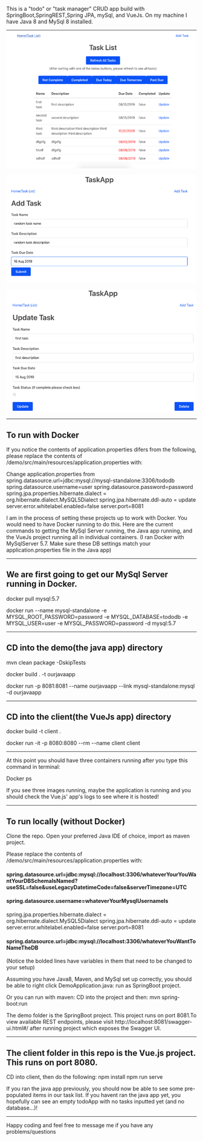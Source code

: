 This is a "todo" or "task manager" CRUD app build with SpringBoot,SpringREST,Spring JPA, mySql, and VueJs. On my machine I have Java 8 and MySql 8 installed.

![Users can see all tasks](/images/pictureOfTodoApp.png)

![Users can add a task](/images/submitNew.png)

![Users can update or delete a task](/images/updateTask.png)

------------------------------------------------------------
To run with Docker
------------------------------------------------------------
If you notice the contents of application.properties difers from the following, please replace the contents of /demo/src/main/resources/application.properties with:

Change application.properties from
spring.datasource.url=jdbc:mysql://mysql-standalone:3306/tododb
spring.datasource.username=user
spring.datasource.password=password
spring.jpa.properties.hibernate.dialect = org.hibernate.dialect.MySQL5Dialect
spring.jpa.hibernate.ddl-auto = update
server.error.whitelabel.enabled=false
server.port=8081

I am in the process of setting these projects up to work with Docker. You would need to have Docker running to do this. Here are the current commands to getting the MySql Server running, the Java app running, and the VueJs project running all in individual containers.
(I ran Docker with MySqlServer 5.7. Make sure these DB settings match your application.properties file in the Java app)


------------------------------------------------------------
We are first going to get our MySql Server running in Docker.
------------------------------------------------------------

docker pull mysql:5.7

docker run --name mysql-standalone -e MYSQL_ROOT_PASSWORD=password -e MYSQL_DATABASE=tododb -e MYSQL_USER=user -e MYSQL_PASSWORD=password -d mysql:5.7

------------------------------
CD into the demo(the java app) directory
------------------------------

mvn clean package -DskipTests

docker build . -t ourjavaapp

docker run -p 8081:8081 --name ourjavaapp --link mysql-standalone:mysql -d ourjavaapp

------------------------------
CD into the client(the VueJs app) directory
------------------------------

docker build -t client .

docker run -it -p 8080:8080 --rm --name client client

------------------------------------------------------------

At this point you should have three containers running after you type this command in terminal:

Docker ps

If you see three images running, maybe the application is running and you should check the Vue.js' app's logs to see where it is hosted! 

------------------------------------------------------------
To run locally (without Docker)
------------------------------------------------------------

Clone the repo. Open your preferred Java IDE of choice, import as maven project.

Please replace the contents of /demo/src/main/resources/application.properties with:

#### spring.datasource.url=jdbc:mysql://localhost:3306/whateverYourYouWantYourDBSchemaIsNamed?useSSL=false&useLegacyDatetimeCode=false&serverTimezone=UTC
#### spring.datasource.username=whateverYourMysqlUsernameIs
spring.jpa.properties.hibernate.dialect = org.hibernate.dialect.MySQL5Dialect
spring.jpa.hibernate.ddl-auto = update
server.error.whitelabel.enabled=false
server.port=8081
#### spring.datasource.url=jdbc:mysql://localhost:3306/whateverYouWantToNameTheDB
(Notice the bolded lines have variables in them that need to be changed to your setup)

Assuming you have Java8, Maven, and MySql set up correctly, you should be able to right click DemoApplication.java: run as SpringBoot project.

Or you can run with maven: CD into the project and then: mvn spring-boot:run

The demo folder is the SpringBoot project. This project runs on port 8081.To view available REST endpoints, please visit http://localhost:8081/swagger-ui.html#/ after running project which exposes the Swagger UI.

------------------------------------------------------------
The client folder in this repo is the Vue.js project. This runs on port 8080.
------------------------------------------------------------

CD into client, then do the following:
npm install
npm run serve

If you ran the java app previously, you should now be able to see some pre-populated items in our task list. If you havent ran the java app yet, you hopefully can see an empty todoApp with no tasks inputted yet (and no database...)!

------------------------------------------------------------
Happy coding and feel free to message me if you have any problems/questions
